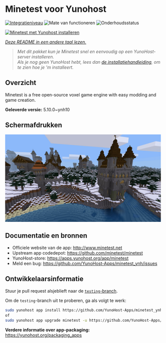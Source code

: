 <!--
NB: Deze README is automatisch gegenereerd door <https://github.com/YunoHost/apps/tree/master/tools/readme_generator>
Hij mag NIET handmatig aangepast worden.
-->

# Minetest voor Yunohost

[![Integratieniveau](https://apps.yunohost.org/badge/integration/minetest)](https://ci-apps.yunohost.org/ci/apps/minetest/)
![Mate van functioneren](https://apps.yunohost.org/badge/state/minetest)
![Onderhoudsstatus](https://apps.yunohost.org/badge/maintained/minetest)

[![Minetest met Yunohost installeren](https://install-app.yunohost.org/install-with-yunohost.svg)](https://install-app.yunohost.org/?app=minetest)

*[Deze README in een andere taal lezen.](./ALL_README.md)*

> *Met dit pakket kun je Minetest snel en eenvoudig op een YunoHost-server installeren.*  
> *Als je nog geen YunoHost hebt, lees dan [de installatiehandleiding](https://yunohost.org/install), om te zien hoe je 'm installeert.*

## Overzicht

Minetest is a free open-source voxel game engine with easy modding and game creation.


**Geleverde versie:** 5.10.0~ynh10

## Schermafdrukken

![Schermafdrukken van Minetest](./doc/screenshots/screenshot.jpg)

## Documentatie en bronnen

- Officiele website van de app: <http://www.minetest.net>
- Upstream app codedepot: <https://github.com/minetest/minetest>
- YunoHost-store: <https://apps.yunohost.org/app/minetest>
- Meld een bug: <https://github.com/YunoHost-Apps/minetest_ynh/issues>

## Ontwikkelaarsinformatie

Stuur je pull request alsjeblieft naar de [`testing`-branch](https://github.com/YunoHost-Apps/minetest_ynh/tree/testing).

Om de `testing`-branch uit te proberen, ga als volgt te werk:

```bash
sudo yunohost app install https://github.com/YunoHost-Apps/minetest_ynh/tree/testing --debug
of
sudo yunohost app upgrade minetest -u https://github.com/YunoHost-Apps/minetest_ynh/tree/testing --debug
```

**Verdere informatie over app-packaging:** <https://yunohost.org/packaging_apps>
